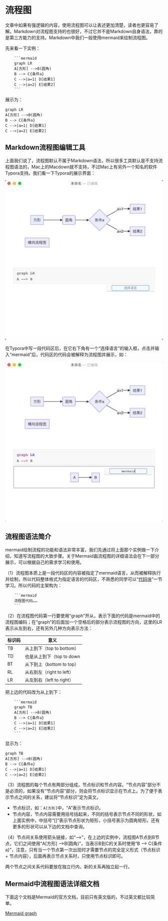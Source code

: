 # 流程图

文章中如果有强逻辑的内容，使用流程图可以让表述更加清楚，读者也更容易了解。Markdown对流程图支持的也很好，不过它并不是Markdown自身语法，靠的是第三方能力的支持。Markdown中我们一般使用mermaid来绘制流程图。

先来看一下实例：

```
    ```mermaid
    graph LR
    A[方形] -->B(圆角)
    B --> C{条件a}
    C -->|a=1| D[结果1]
    C -->|a=2| E[结果2]
    ```
```

展示为：

```mermaid
graph LR
A[方形] -->B(圆角)
B --> C{条件a}
C -->|a=1| D[结果1]
C -->|a=2| E[结果2]
```

## Markdown流程图编辑工具

上面我们说了，流程图默认不属于Markdown语法，所以很多工具默认是不支持流程图语法的，Mac上的Macdown就不支持，不过Mac上有另外一个知名的软件Typora支持。我们看一下Typora的展示界面：

![Typora](images/flowsheet_typora_1_jpg.jpg)

在Typora中写一段代码区后，在它右下角有一个“选择语言”的输入框，点击并输入“mermaid”后，代码区的代码会被解释为流程图并展示，如：

![Typora](images/flowsheet_typora_2_jpg.jpg)

## 流程图语法简介

mermaid绘制流程的功能和语法非常丰富，我们先通过将上面那个实例做一下介绍，知道写流程图的大致步骤。关于Mermaid画流程图的详细语法会在下一部分展示，可以根据自己的需求学习和使用。

（1）流程图本质上是一段代码区的内容被指定了mermaid语言，从而被解释执行并绘制，所以代码整体格式为指定语言的代码区，不熟悉的同学可以“[代码块](../common_syntax/program_code.md)”一节学习。所以代码的主架构为：

```
    ```mermaid
    流程图代码……
    ```
```

（2）在流程图代码第一行要使用“graph”开从，表示下面的代码是mermaid中的流程图编码；在“graph”的后面加一个空格后的部分表示流程图的方向，这里的LR表示从左到右，还有另外几种方向表示方法：

| 标识码 | 意义 |
| --- | --- |
| TB | 从上到下（top to bottom）|
| TD | 也是从上到下（top to down |
| BT | 从下到上（bottom to top）|
| RL | 从右到左（right to left）|
| LR | 从左到右（left to right）|

把上边的代码改为从上到下：

```
    ```mermaid
    graph TB
    A[方形] -->B(圆角)
    B --> C{条件a}
    C -->|a=1| D[结果1]
    C -->|a=2| E[结果2]
    ```
```

显示为：

```mermaid
graph TB
A[方形] -->B(圆角)
B --> C{条件a}
C -->|a=1| D[结果1]
C -->|a=2| E[结果2]
```

（3）流程图的每个节点有两部分组成，节点标识和节点内容。“节点内容”部分不是必须的，如果没有“节点内容”部分，则会将节点标识显示在节点上。为了便于表示节点之间的关系，建议将“节点标识”定为英文。

+ 节点标识，如：`A[方形]`中，“A”表示节点标识。
+ 节点内容，节点内容需要用括号括起来，不同的括号表示节点不同的形状，如上面实例中，中括号“[]”表示节点形状为矩形，小括号表示为圆角矩形。还有更多的形状可以从下边的文档中查询。

（4）节点间关系使用箭头链接，如“-->”，在上边的实例中，流程图A节点到B节点，它们之间使用“A[方形] -->B(圆角)”，当表示B到C的关系时使用“B --> C{条件a}”，注意，只有当一个节点第一次出现时才需要节点的完全定义形式（节点标识 + 节点内容），后面再表示节点关系时，只使用节点标识即可。

两个节点之间关系代码要放在独立行内，新的关系再独立起一行。

## Mermaid中流程图语法详细文档

下面这个文档是Mermaid的官方文档，目前只有英文版的，不过英文都比较简单。

[Mermaid graph](mermaid_graph_doc.md ':include')
